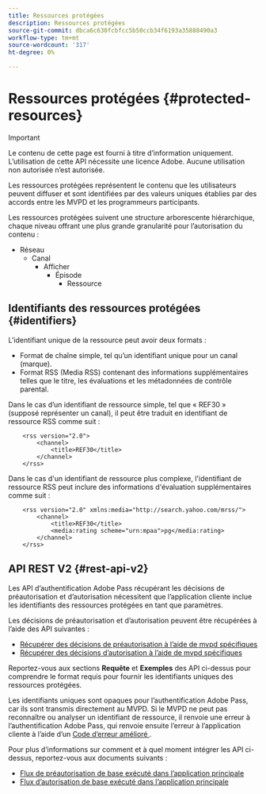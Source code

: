 ```yaml
---
title: Ressources protégées
description: Ressources protégées
source-git-commit: dbca6c630fcbfcc5b50ccb34f6193a35888490a3
workflow-type: tm+mt
source-wordcount: '317'
ht-degree: 0%

---
```


# Ressources protégées {#protected-resources}

>[!IMPORTANT]
>
>Le contenu de cette page est fourni à titre d’information uniquement. L’utilisation de cette API nécessite une licence Adobe. Aucune utilisation non autorisée n’est autorisée.

Les ressources protégées représentent le contenu que les utilisateurs peuvent diffuser et sont identifiées par des valeurs uniques établies par des accords entre les MVPD et les programmeurs participants.

Les ressources protégées suivent une structure arborescente hiérarchique, chaque niveau offrant une plus grande granularité pour l’autorisation du contenu :

* Réseau
   * Canal
      * Afficher
         * Épisode
            * Ressource

## Identifiants des ressources protégées {#identifiers}

L’identifiant unique de la ressource peut avoir deux formats :

* Format de chaîne simple, tel qu’un identifiant unique pour un canal (marque).
* Format RSS (Media RSS) contenant des informations supplémentaires telles que le titre, les évaluations et les métadonnées de contrôle parental.

Dans le cas d’un identifiant de ressource simple, tel que « REF30 » (supposé représenter un canal), il peut être traduit en identifiant de ressource RSS comme suit :

```RSS
    <rss version="2.0"> 
        <channel>
            <title>REF30</title>
        </channel>
    </rss>
```

Dans le cas d&#39;un identifiant de ressource plus complexe, l&#39;identifiant de ressource RSS peut inclure des informations d&#39;évaluation supplémentaires comme suit :

```RSS
    <rss version="2.0" xmlns:media="http://search.yahoo.com/mrss/"> 
        <channel>
            <title>REF30</title>
            <media:rating scheme="urn:mpaa">pg</media:rating>
        </channel>
    </rss>
```

## API REST V2 {#rest-api-v2}

Les API d’authentification Adobe Pass récupérant les décisions de préautorisation et d’autorisation nécessitent que l’application cliente inclue les identifiants des ressources protégées en tant que paramètres.

Les décisions de préautorisation et d’autorisation peuvent être récupérées à l’aide des API suivantes :

* [Récupérer des décisions de préautorisation à l’aide de mvpd spécifiques](/help/authentication/integration-guide-programmers/rest-apis/rest-api-v2/apis/decisions-apis/rest-api-v2-decisions-apis-retrieve-preauthorization-decisions-using-specific-mvpd.md)
* [Récupérer des décisions d’autorisation à l’aide de mvpd spécifiques](/help/authentication/integration-guide-programmers/rest-apis/rest-api-v2/apis/decisions-apis/rest-api-v2-decisions-apis-retrieve-authorization-decisions-using-specific-mvpd.md)

Reportez-vous aux sections **Requête** et **Exemples** des API ci-dessus pour comprendre le format requis pour fournir les identifiants uniques des ressources protégées.

Les identifiants uniques sont opaques pour l’authentification Adobe Pass, car ils sont transmis directement au MVPD. Si le MVPD ne peut pas reconnaître ou analyser un identifiant de ressource, il renvoie une erreur à l’authentification Adobe Pass, qui renvoie ensuite l’erreur à l’application cliente à l’aide d’un [ Code d’erreur amélioré ](/help/authentication/integration-guide-programmers/features-standard/error-reporting/enhanced-error-codes.md).

Pour plus d’informations sur comment et à quel moment intégrer les API ci-dessus, reportez-vous aux documents suivants :

* [Flux de préautorisation de base exécuté dans l’application principale](/help/authentication/integration-guide-programmers/rest-apis/rest-api-v2/flows/basic-access-flows/rest-api-v2-basic-preauthorization-primary-application-flow.md)
* [Flux d’autorisation de base exécuté dans l’application principale](/help/authentication/integration-guide-programmers/rest-apis/rest-api-v2/flows/basic-access-flows/rest-api-v2-basic-authorization-primary-application-flow.md)
